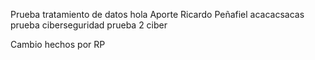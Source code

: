 Prueba tratamiento de datos
hola
Aporte Ricardo Peñafiel 
acacacsacas
prueba ciberseguridad
prueba 2 ciber






Cambio hechos por RP

